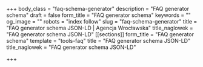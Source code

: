 +++
body_class = "faq-schema-generator"
description = "FAQ generator schema"
draft = false
form_title = "FAQ generator schema"
keywords = ""
og_image = ""
robots = "index follow"
slug = "faq-schema-generator"
title = "FAQ generator schema JSON-LD | Agencja Wrocławska"
title_naglowek = "FAQ generator schema JSON-LD"
[[sections]]
form_title = "FAQ generator schema"
template = "tools-faq"
title = "FAQ generator schema JSON-LD"
title_naglowek = "FAQ generator schema JSON-LD"

+++
